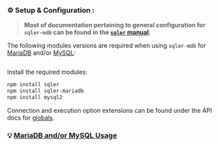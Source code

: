 ### ⚙️ Setup &amp; Configuration <sub id="conf"></sub>:

> __Most of documentation pertaining to general configuration for `sqler-mdb` can be found in the [`sqler` manual](https://ugate.github.io/sqler).__

The following modules versions are required when using `sqler-mdb` for [MariaDB](https://mariadb.org) and/or [MySQL](https://www.mysql.com):
```jsdocp ./package.json @~ devDependencies.sqler @~ devDependencies.mariadb
```

Install the required modules:
```sh
npm install sqler
npm install sqler-mariadb
npm install mysql2
```

Connection and execution option extensions can be found under the API docs for [globals](global.html).

### 💡 [MariaDB and/or MySQL Usage](tutorial-2-mdb.html)